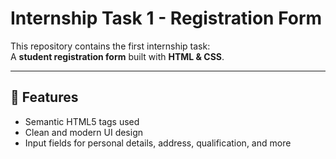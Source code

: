 # Internship Task 1 - Registration Form

This repository contains the first internship task:  
A **student registration form** built with **HTML & CSS**.

---

## 🚀 Features  
- Semantic HTML5 tags used  
- Clean and modern UI design  
- Input fields for personal details, address, qualification, and more  


